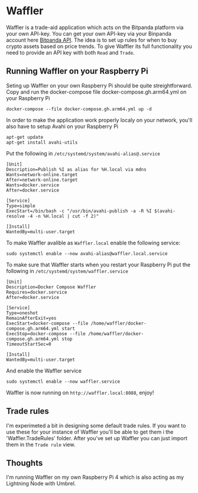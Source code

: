 # Waffler
Waffler is a trade-aid application which acts on the Bitpanda platform via your own API-key. You can get your own API-key via your Binpanda account here [Bitpanda API](https://exchange.bitpanda.com/account/keys). The idea is to set up rules for when to buy crypto assets based on price trends. To give Waffler its full functionality you need to provide an API key with both `Read` and `Trade`.

## Running Waffler on your Raspberry Pi
Seting up Waffler on your own Raspberry Pi should be quite streightforward. Copy and run the docker-compose file docker-compose.gh.arm64.yml on your Raspberry Pi
```
docker-compose --file docker-compose.gh.arm64.yml up -d
```
In order to make the application work properly localy on your network, you'll also have to setup Avahi on your Raspberry Pi
```
apt-get update
apt-get install avahi-utils
```
Put the following in `/etc/systemd/system/avahi-alias@.service`
```
[Unit]
Description=Publish %I as alias for %H.local via mdns
Wants=network-online.target
After=network-online.target
Wants=docker.service
After=docker.service

[Service]
Type=simple
ExecStart=/bin/bash -c "/usr/bin/avahi-publish -a -R %I $(avahi-resolve -4 -n %H.local | cut -f 2)"

[Install]
WantedBy=multi-user.target
```
To make Waffler avalible as `Waffler.local` enable the following service:
```
sudo systemctl enable --now avahi-alias@waffler.local.service
```
To make sure that Waffler starts when you restart your Raspberry Pi put the following in `/etc/systemd/system/waffler.service`
```
[Unit]
Description=Docker Compose Waffler
Requires=docker.service
After=docker.service

[Service]
Type=oneshot
RemainAfterExit=yes
ExecStart=docker-compose --file /home/waffler/docker-compose.gh.arm64.yml start
ExecStop=docker-compose --file /home/waffler/docker-compose.gh.arm64.yml stop
TimeoutStartSec=0

[Install]
WantedBy=multi-user.target
```
And enable the Waffler service
```
sudo systemctl enable --now waffler.service
```
Waffler is now running on `http://waffler.local:8088`, enjoy!

## Trade rules
I'm experimeted a bit in designing some default trade rules. If you want to use these for your instance of Waffler you'll be able to get them i the 'Waffler.TradeRules' folder. After you've set up Waffler you can just import them in the `Trade rule` view.

## Thoughts
I'm running Waffler on my own Raspberry Pi 4 which is also acting as my Lightning Node with Umbrel.
